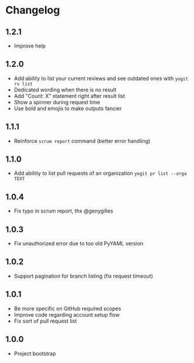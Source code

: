 # Changelog

## 1.2.1

* Improve help

## 1.2.0

* Add ability to list your current reviews and see outdated ones with `yogit rv list`
* Dedicated wording when there is no result
* Add "Count: X" statement right after result list
* Show a spinner during request time
* Use bold and emojis to make outputs fancier

## 1.1.1

* Reinforce `scrum report` command (better error handling)

## 1.1.0

* Add abilitiy to list pull requests of an organization `yogit pr list --orga TEXT`

## 1.0.4

* Fix typo in scrum report, thx @genygilles

## 1.0.3

* Fix unauthorized error due to too old PyYAML version

## 1.0.2

* Support pagination for branch listing (fix request timeout)

## 1.0.1

* Be more specific on GitHub required scopes
* Improve code regarding account setup flow
* Fix sort of pull request list

## 1.0.0

* Project bootstrap
